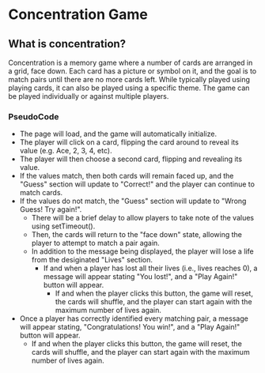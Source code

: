 # Concentration Game

## What is concentration?
Concentration is a memory game where a number of cards are arranged in a grid, face down. Each card has a picture or symbol on it, and the goal is to match pairs until there are no more cards left. While typically played using playing cards, it can also be played using a specific theme. The game can be played individually or against multiple players. 

### PseudoCode
- The page will load, and the game will automatically initialize.
- The player will click on a card, flipping the card around to reveal its value (e.g. Ace, 2, 3, 4, etc). 
- The player will then choose a second card, flipping and revealing its value.
- If the values match, then both cards will remain faced up, and the "Guess" section will update to "Correct!" and the player can continue to match cards.
- If the values do not match, the "Guess" section will update to "Wrong Guess! Try again!". 
    - There will be a brief delay to allow players to take note of the values using setTimeout().
    - Then, the cards will return to the "face down" state, allowing the player to attempt to match a pair again.
    - In addition to the message being displayed, the player will lose a life from the desiginated "Lives" section. 
        - If and when a player has lost all their lives (i.e., lives reaches 0), a message will appear stating "You lost!", and a "Play Again!" button will appear.
            - If and when the player clicks this button, the game will reset, the cards will shuffle, and the player can start again with the maximum number of lives again.
- Once a player has correctly identified every matching pair, a message will appear stating, "Congratulations! You win!", and a "Play Again!" button will appear.
    - If and when the player clicks this button, the game will reset, the cards will shuffle, and the player can start again with the maximum number of lives again.
